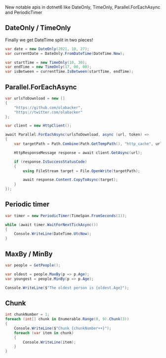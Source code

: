 New notable apis in dotnet6 like DateOnly, TimeOnly, Parallel.ForEachAsync and PeriodicTimer

## DateOnly / TimeOnly

Finally we get DateTime split in two pieces!

```cs
var date = new DateOnly(2021, 10, 27);
var currentDate = DateOnly.FromDateTime(DateTime.Now);
```

```cs
var startTime = new TimeOnly(10, 30);
var endTime = new TimeOnly(17, 00, 00);
var isBetween = currentTime.IsBetween(startTime, endTime);
```


## Parallel.ForEachAsync

```cs
var urlsToDownload = new [] 
{
    "https://github.com/olabacker",
    "https://twitter.com/olabacker"
};

var client = new HttpClient();

await Parallel.ForEachAsync(urlsToDownload, async (url, token) =>
{
    var targetPath = Path.Combine(Path.GetTempPath(), "http_cache", url);

    HttpResponseMessage response = await client.GetAsync(url);

    if (response.IsSuccessStatusCode)
    {
        using FileStream target = File.OpenWrite(targetPath);

        await response.Content.CopyToAsync(target);
    }
});
```

## Periodic timer

```cs
var timer = new PeriodicTimer(TimeSpan.FromSeconds(1));

while (await timer.WaitForNextTickAsync())
{
    Console.WriteLine(DateTime.UtcNow);
}
```

## MaxBy / MinBy

```cs
var people = GetPeople();

var oldest = people.MaxBy(p => p.Age);
var youngest = people.MinBy(p => p.Age);

Console.WriteLine($"The oldest person is {oldest.Age}");
```

## Chunk

```cs
int chunkNumber = 1;
foreach (int[] chunk in Enumerable.Range(0, 9).Chunk(3))
{
    Console.WriteLine($"Chunk {chunkNumber++}");
    foreach (var item in chunk)
    {
        Console.WriteLine(item);
    }
}
```